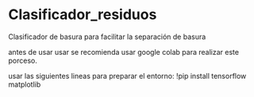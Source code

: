 # Clasificador_residuos
Clasificador de basura para facilitar la separación de basura

antes de usar usar se recomienda usar google colab para realizar este porceso.

usar las siguientes lineas para preparar el entorno:
!pip install tensorflow matplotlib
